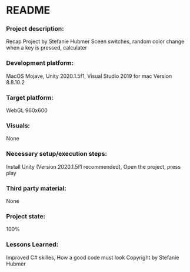 # README

### Project description: 
Recap Project by Stefanie Hubmer
Sceen switches, random color change when a key is pressed, calculater 

### Development platform: 
MacOS Mojave, Unity 2020.1.5f1, Visual Studio 2019 for mac Version 8.8.10.2

### Target platform: 
WebGL 960x600

### Visuals: 
None

### Necessary setup/execution steps: 
Install Unity (Version 2020.1.5f1 recommended), Open the project, press play

### Third party material: 
None

### Project state: 
100%

### Lessons Learned: 

Improved C# skilles, How a good code must look
Copyright by Stefanie Hubmer

